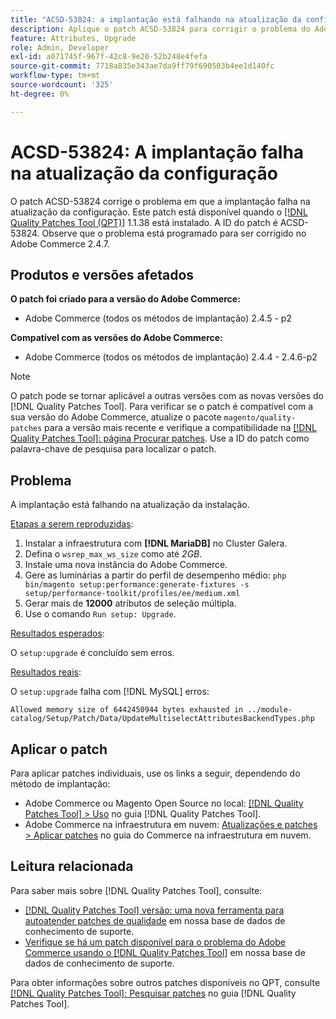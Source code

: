 ```yaml
---
title: "ACSD-53824: a implantação está falhando na atualização da configuração"
description: Aplique o patch ACSD-53824 para corrigir o problema do Adobe Commerce em que a implantação falha na atualização da configuração
feature: Attributes, Upgrade
role: Admin, Developer
exl-id: a071745f-967f-42c8-9e20-52b248e4fefa
source-git-commit: 7718a835e343ae7da9ff79f690503b4ee1d140fc
workflow-type: tm+mt
source-wordcount: '325'
ht-degree: 0%

---
```


# ACSD-53824: A implantação falha na atualização da configuração

O patch ACSD-53824 corrige o problema em que a implantação falha na atualização da configuração. Este patch está disponível quando o [[!DNL Quality Patches Tool (QPT)]](/help/announcements/adobe-commerce-announcements/magento-quality-patches-released-new-tool-to-self-serve-quality-patches.md) 1.1.38 está instalado. A ID do patch é ACSD-53824. Observe que o problema está programado para ser corrigido no Adobe Commerce 2.4.7.

## Produtos e versões afetados

**O patch foi criado para a versão do Adobe Commerce:**

* Adobe Commerce (todos os métodos de implantação) 2.4.5 - p2

**Compatível com as versões do Adobe Commerce:**

* Adobe Commerce (todos os métodos de implantação) 2.4.4 - 2.4.6-p2

>[!NOTE]
>
>O patch pode se tornar aplicável a outras versões com as novas versões do [!DNL Quality Patches Tool]. Para verificar se o patch é compatível com a sua versão do Adobe Commerce, atualize o pacote `magento/quality-patches` para a versão mais recente e verifique a compatibilidade na [[!DNL Quality Patches Tool]: página Procurar patches](https://experienceleague.adobe.com/tools/commerce-quality-patches/index.html). Use a ID do patch como palavra-chave de pesquisa para localizar o patch.

## Problema

A implantação está falhando na atualização da instalação.

<u>Etapas a serem reproduzidas</u>:

1. Instalar a infraestrutura com **[!DNL MariaDB]** no Cluster Galera.
1. Defina o `wsrep_max_ws_size` como até *2GB*.
1. Instale uma nova instância do Adobe Commerce.
1. Gere as luminárias a partir do perfil de desempenho médio:
   `php bin/magento setup:performance:generate-fixtures -s setup/performance-toolkit/profiles/ee/medium.xml`
1. Gerar mais de **12000** atributos de seleção múltipla.
1. Use o comando `Run setup: Upgrade`.

<u>Resultados esperados</u>:

O `setup:upgrade` é concluído sem erros.

<u>Resultados reais</u>:

O `setup:upgrade` falha com [!DNL MySQL] erros:

`Allowed memory size of 6442450944 bytes exhausted in ../module-catalog/Setup/Patch/Data/UpdateMultiselectAttributesBackendTypes.php`

## Aplicar o patch

Para aplicar patches individuais, use os links a seguir, dependendo do método de implantação:

* Adobe Commerce ou Magento Open Source no local: [[!DNL Quality Patches Tool] > Uso](https://experienceleague.adobe.com/docs/commerce-operations/tools/quality-patches-tool/usage.html) no guia [!DNL Quality Patches Tool].
* Adobe Commerce na infraestrutura em nuvem: [Atualizações e patches > Aplicar patches](https://experienceleague.adobe.com/docs/commerce-cloud-service/user-guide/develop/upgrade/apply-patches.html) no guia do Commerce na infraestrutura em nuvem.

## Leitura relacionada

Para saber mais sobre [!DNL Quality Patches Tool], consulte:

* [[!DNL Quality Patches Tool] versão: uma nova ferramenta para autoatender patches de qualidade](/help/announcements/adobe-commerce-announcements/magento-quality-patches-released-new-tool-to-self-serve-quality-patches.md) em nossa base de dados de conhecimento de suporte.
* [Verifique se há um patch disponível para o problema do Adobe Commerce usando o [!DNL Quality Patches Tool]](/help/support-tools/patches-available-in-qpt-tool/check-patch-for-magento-issue-with-magento-quality-patches.md) em nossa base de dados de conhecimento de suporte.

Para obter informações sobre outros patches disponíveis no QPT, consulte [[!DNL Quality Patches Tool]: Pesquisar patches](https://experienceleague.adobe.com/tools/commerce-quality-patches/index.html) no guia [!DNL Quality Patches Tool].
